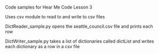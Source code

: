 Code samples for Hear Me Code Lesson 3

Uses csv module to read to and write to csv files

DictReader_sample.py opens the seattle_council.csv file and prints each row

DictWriter_sample.py takes a list of dictionaries called dictList and writes each dictionary as a row in a csv file
